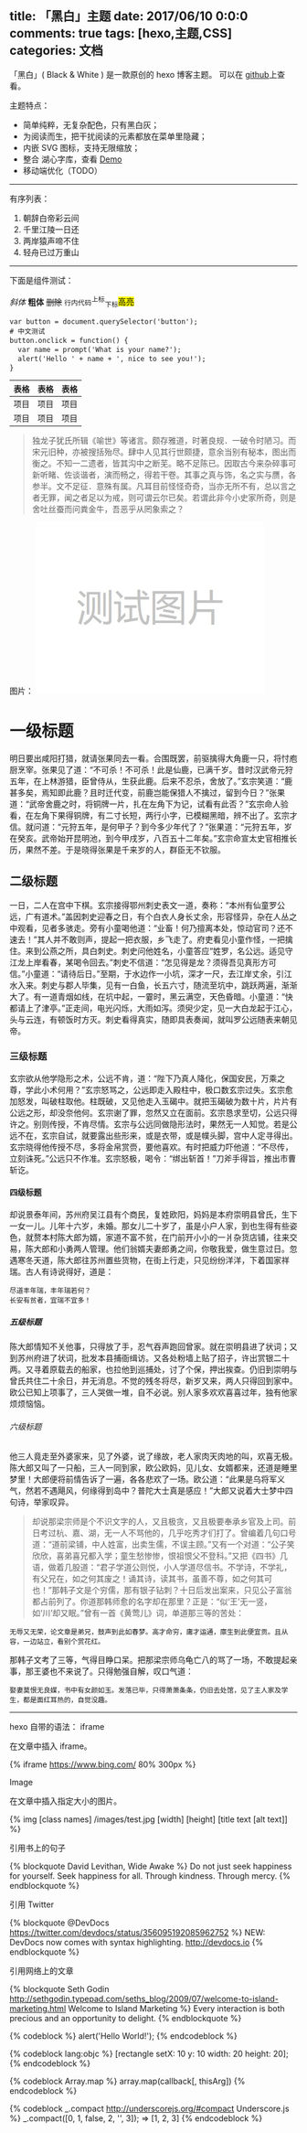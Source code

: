 title: 「黑白」主题
date: 2017/06/10 0:0:0
comments: true
tags: [hexo,主题,CSS]
categories: 文档
---

「黑白」( Black & White ) 是一款原创的 hexo 博客主题。
可以在 [<i class="hx-github"></i>github](https://github.com/hz2/plain-theme)上查看。

<!--more-->

主题特点：
- 简单纯粹，无复杂配色，只有黑白灰；
- 为阅读而生，把干扰阅读的元素都放在菜单里隐藏；
- 内嵌 SVG 图标，支持无限缩放；
- 整合 湖心字库，查看 [<i class="hx-hxalpha"></i>Demo](https://h2.work/hxfont/demo.html)
- 移动端优化（TODO）

---
有序列表：
1. 朝辞白帝彩云间
2. 千里江陵一日还
3. 两岸猿声啼不住
4. 轻舟已过万重山
---

下面是组件测试：

*斜体* **粗体** ~~删除~~ `行内代码`<sup>上标</sup><sub>下标</sub><mark>高亮</mark>
```
var button = document.querySelector('button');
# 中文测试
button.onclick = function() {
  var name = prompt('What is your name?');
  alert('Hello ' + name + ', nice to see you!');
}
```
|表格|表格|表格|
|--- |---|---|
|项目|项目|项目|
|项目|项目|项目|
> 独龙子犹氏所辑《喻世》等诸言。颇存雅道，时著良规．一破令时陋习。而宋元旧种，亦被搜括殆尽。肆中人见其行世颇捷，意余当别有秘本，图出而衡之。不知一二遗者，皆其沟中之断芜。略不足陈已。因取古今来杂碎事可新听睹、佐谈谐者，演而畅之，得若干卷。其事之真与饰，名之实与赝，各参半。文不足征．意殊有属。凡耳目前怪怪奇奇，当亦无所不有，总以言之者无罪，闻之者足以为戒，则可谓云尔已矣。若谓此非今小史家所奇，则是舍吐丝蚕而问粪金牛，吾恶乎从罔象索之？

图片：
<img src="/images/test.jpg">
# 一级标题
明日要出咸阳打猎，就请张果同去一看。合围既罢，前驱擒得大角鹿一只，将忖庖厨烹宰。张果见了道：“不可杀！不可杀！此是仙鹿，已满千岁。昔时汉武帝元狩五年，在上林游猎，臣曾侍从，生获此鹿。后来不忍杀，舍放了。”玄宗笑道：“鹿甚多矣，焉知即此鹿？且时迁代变，前鹿岂能保猎人不擒过，留到今日？”张果道：“武帝舍鹿之时，将铜牌一片，扎在左角下为记，试看有此否？”玄宗命人验看，在左角下果得铜牌，有二寸长短，两行小字，已模糊黑暗，辨不出了。玄宗才信。就问道：“元狩五年，是何甲子？到今多少年代了？”张果道：“元狩五年，岁在癸亥。武帝始开昆明池，到今甲戌岁，八百五十二年矣。”玄宗命宣太史官相推长历，果然不差。于是晓得张果是千来岁的人，群臣无不钦服。
## 二级标题
一日，二人在宫中下棋。玄宗接得鄂州刺史表文一道，奏称：“本州有仙童罗公远，广有道术。”盖因刺史迎春之日，有个白衣人身长丈余，形容怪异，杂在人丛之中观看，见者多骇走。旁有小童喝他道：“业畜！何乃擅离本处，惊动官司？还不速去！”其人并不敢则声，提起一把衣服，乡飞走了。府吏看见小童作怪，一把擒住。来到公燕之所，具白刺史。刺史问他姓名，小童答应“姓罗，名公远。适见守江龙上岸看春，某喝令回去。”刺史不信道：“怎见得是龙？须得吾见真形方可信。”小童道：“请待后日。”至期，于水边作一小坑，深才一尺，去江岸丈余，引江水入来。刺史与郡人毕集，见有一白鱼，长五六寸，随流至坑中，跳跃两遍，渐渐大了。有一道青烟如线，在坑中起，一霎时，黑云满空，天色昏暗。小童道：“快都请上了津亭。”正走间，电光闪烁，大雨如泻。须臾少定，见一大白龙起于江心，头与云连，有顿饭时方灭。刺史看得真实，随即具表奏闻，就叫罗公远随表来朝见帝。
### 三级标题
玄宗欲从他学隐形之术，公远不肯，道：“陛下乃真人降化，保国安民，万乘之尊，学此小术何用？”玄宗怒骂之，公远即走入殿柱中，极口数玄宗过失。玄宗愈加怒发，叫破柱取他。柱既破，又见他走入玉碣中。就把玉碣破为数十片，片片有公远之形，却没奈他何。玄宗谢了罪，忽然又立在面前。玄宗恳求至切，公远只得许之。别则传授，不肯尽情。玄宗与公远同做隐形法时，果然无一人知觉。若是公远不在，玄宗自试，就要露出些形来，或是衣带，或是幞头脚，宫中人定寻得出。玄宗晓得他传授不尽，多将金帛赏赍，要他喜欢。有时把威力吓他道：“不尽传，立刻诛死。”公远只不作准。玄宗怒极，喝令：“绑出斩首！”刀斧手得旨，推出市曹斩讫。
#### 四级标题
却说景泰年间，苏州府吴江县有个商民，复姓欧阳，妈妈是本府崇明县曾氏，生下一女一儿。儿年十六岁，未婚。那女儿二十岁了，虽是小户人家，到也生得有些姿色，就赘本村陈大郎为婿，家道不富不贫，在门前开小小的一爿杂货店铺，往来交易，陈大郎和小勇两人管理。他们翁婿夫妻郎勇之间，你敬我爱，做生意过日。忽遇寒冬天道，陈大郎往苏州置些货物，在街上行走，只见纷纷洋洋，下着国家祥瑞。古人有诗说得好，道是：

    尽道丰年瑞，丰年瑞若何？
    长安有贫者，宜瑞不宜多！
##### 五级标题
陈大郎情知不关他事，只得放了手，忍气吞声跑回曾家。就在崇明县进了状词；又到苏州府进了状词，批发本县捕衙缉访。又各处粉墙上贴了招子，许出赏银二十两。又寻着原载去的船家，也拉他到巡捕处，讨了个保，押出挨查。仍旧到崇明与曾氏共住二十余日，并无消息。不觉的残冬将尽，新岁又来，两人只得回到家中。欧公已知上项事了，三人哭做一堆，自不必说。别人家多欢欢喜喜过年，独有他家烦烦恼恼。
###### 六级标题
他三人竟走至外婆家来，见了外婆，说了缘故，老人家肉天肉地的叫，欢喜无极。陈大郎又叫了一只船，三人一同到家，欧公欧妈，见儿女、女婿都来，还道是睡里梦里！大郎便将前情告诉了一遍，各各悲欢了一场。欧公道：“此果是乌将军义气，然若不遇飓风，何缘得到岛中？普陀大士真是感应！”大郎又说着大士梦中四句诗，举家叹异。

> 却说那梁宗师是个不识文字的人，又且极贪，又且极要奉承乡官及上司。前日考过杭、嘉、湖，无一人不骂他的，几乎吃秀才们打了。曾编着几句口号道：“道前梁铺，中人姓富，出卖生儒，不误主顾。”又有一个对道：“公子笑欣欣，喜弟喜兄都入学；童生愁惨惨，恨祖恨父不登科。”又把《四书》几语，做着几股道：“君子学道公则悦，小人学道尽信书。不学诗，不学礼，有父兄在，如之何其废之！诵其诗，读其书，虽善不尊，如之何其可也！”那韩子文是个穷儒，那有银子钻刺？十日后发出案来，只见公子富翁都占前列了。你道那韩师愈的名字却在那里？正是：“似‘王’无一竖，如‘川’却又眠。”曾有一首《黄莺儿》词，单道那三等的苦处：

    无辱又无荣，论文章是弟兄，鼓声到此如春梦。高才命穷，庸才运通，廪生到此便宜贡。且从容，一边站立，看别个赏花红。

那韩子文考了三等，气得目睁口呆。把那梁宗师乌龟亡八的骂了一场，不敢提起亲事，那王婆也不来说了。只得勉强自解，叹口气道：

    娶妻莫恨无良媒，书中有女颜如玉。发落已毕，只得萧萧条条，仍旧去处馆，见了主人家及学生，都是面红耳热的，自觉没趣。

---
hexo 自带的语法：
iframe

在文章中插入 iframe。

{% iframe https://www.bing.com/ 80% 300px %}

Image

在文章中插入指定大小的图片。

{% img [class names] /images/test.jpg [width] [height] [title text [alt text]] %}

引用书上的句子

{% blockquote David Levithan, Wide Awake %}
Do not just seek happiness for yourself. Seek happiness for all. Through kindness. Through mercy.
{% endblockquote %}

引用 Twitter

{% blockquote @DevDocs https://twitter.com/devdocs/status/356095192085962752 %}
NEW: DevDocs now comes with syntax highlighting. http://devdocs.io
{% endblockquote %}

引用网络上的文章

{% blockquote Seth Godin http://sethgodin.typepad.com/seths_blog/2009/07/welcome-to-island-marketing.html Welcome to Island Marketing %}
Every interaction is both precious and an opportunity to delight.
{% endblockquote %}

{% codeblock %}
alert('Hello World!');
{% endcodeblock %}

{% codeblock lang:objc %}
[rectangle setX: 10 y: 10 width: 20 height: 20];
{% endcodeblock %}

{% codeblock Array.map %}
array.map(callback[, thisArg])
{% endcodeblock %}

{% codeblock _.compact http://underscorejs.org/#compact Underscore.js %}
_.compact([0, 1, false, 2, '', 3]);
=> [1, 2, 3]
{% endcodeblock %}

